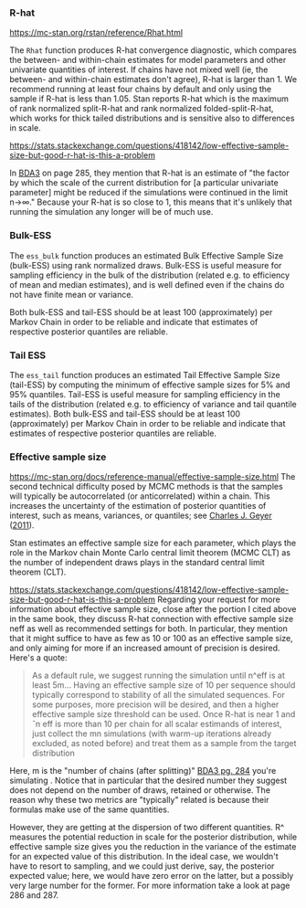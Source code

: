 ### R-hat
https://mc-stan.org/rstan/reference/Rhat.html

The `Rhat` function produces R-hat convergence diagnostic, which compares the between- and within-chain estimates for model parameters and other univariate quantities of interest. If chains have not mixed well (ie, the between- and within-chain estimates don't agree), R-hat is larger than 1. We recommend running at least four chains by default and only using the sample if R-hat is less than 1.05. Stan reports R-hat which is the maximum of rank normalized split-R-hat and rank normalized folded-split-R-hat, which works for thick tailed distributions and is sensitive also to differences in scale.



https://stats.stackexchange.com/questions/418142/low-effective-sample-size-but-good-r-hat-is-this-a-problem

In [BDA3](http://www.stat.columbia.edu/%7Egelman/book/) on page 285, they mention that R-hat is an estimate of "the factor by which the scale of the current distribution for [a particular univariate parameter] might be reduced if the simulations were continued in the limit n→∞." Because your R-hat is so close to 1, this means that it's unlikely that running the simulation any longer will be of much use.





### Bulk-ESS

The `ess_bulk` function produces an estimated Bulk Effective Sample Size (bulk-ESS) using rank normalized draws. Bulk-ESS is useful measure for sampling efficiency in the bulk of the distribution (related e.g. to efficiency of mean and median estimates), and is well defined even if the chains do not have finite mean or variance.

Both bulk-ESS and tail-ESS should be at least 100 (approximately) per Markov Chain in order to be reliable and indicate that estimates of respective posterior quantiles are reliable.



### Tail ESS
The `ess_tail` function produces an estimated Tail Effective Sample Size (tail-ESS) by computing the minimum of effective sample sizes for 5% and 95% quantiles. Tail-ESS is useful measure for sampling efficiency in the tails of the distribution (related e.g. to efficiency of variance and tail quantile estimates).
Both bulk-ESS and tail-ESS should be at least 100
(approximately) per Markov Chain in order to be reliable and indicate that estimates of respective posterior quantiles are reliable.





### Effective sample size
https://mc-stan.org/docs/reference-manual/effective-sample-size.html
The second technical difficulty posed by MCMC methods is that the samples will typically be autocorrelated (or anticorrelated) within a chain. This increases the uncertainty of the estimation of posterior quantities of interest, such as means, variances, or quantiles; see [Charles J. Geyer](https://mc-stan.org/docs/reference-manual/effective-sample-size.html#ref-Geyer:2011) ([2011](https://mc-stan.org/docs/reference-manual/effective-sample-size.html#ref-Geyer:2011)).

Stan estimates an effective sample size for each parameter, which plays the role in the Markov chain Monte Carlo central limit theorem (MCMC CLT) as the number of independent draws plays in the standard central limit theorem (CLT).




https://stats.stackexchange.com/questions/418142/low-effective-sample-size-but-good-r-hat-is-this-a-problem
Regarding your request for more information about effective sample size, close after the portion I cited above in the same book, they discuss R-hat connection with effective sample size neff as well as recommended settings for both. In particular, they mention that it might suffice to have as few as 10 or 100 as an effective sample size, and only aiming for more if an increased amount of precision is desired. Here's a quote:

> As a default rule, we suggest running the simulation until n^eff is at least 5m... Having an effective sample size of 10 per sequence should typically correspond to stability of all the simulated sequences. For some purposes, more precision will be desired, and then a higher effective sample size threshold can be used. Once  R-hat is near 1 and ˆn eff is more than 10 per chain for all scalar estimands of interest, just collect the mn simulations (with warm-up iterations already excluded, as noted before)  and treat them as a sample from the target distribution

Here, m is the "number of chains (after splitting)" [BDA3 pg. 284](http://www.stat.columbia.edu/%7Egelman/book/BDA3.pdf) you're simulating . Notice that in particular that the desired number they suggest does not depend on the number of draws, retained or otherwise. The reason why these two metrics are "typically" related is because their formulas make use of the same quantities.

However, they are getting at the dispersion of two different quantities. R^ measures the potential reduction in scale for the posterior distribution, while effective sample size gives you the reduction in the variance of the estimate for an expected value of this distribution. In the ideal case, we wouldn't have to resort to sampling, and we could just derive, say, the posterior expected value; here, we would have zero error on the latter, but a possibly very large number for the former. For more information take a look at page 286 and 287.